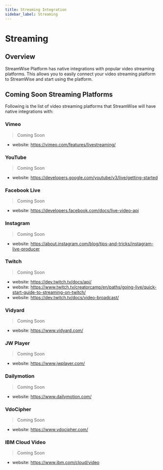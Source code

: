 ```yaml
---
title: Streaming Integration
sidebar_label: Streaming
---
```

# Streaming

## Overview

StreamWise Platform has native integrations with popular video streaming platforms. This allows you to easily connect your video streaming platform to StreamWise and start using the platform.

## Coming Soon Streaming Platforms

Following is the list of video streaming platforms that StreamWise will have native integrations with:

### Vimeo

> Coming Soon

* website: https://vimeo.com/features/livestreaming/

### YouTube

> Coming Soon

* website: https://developers.google.com/youtube/v3/live/getting-started

### Facebook Live

> Coming Soon

* website: https://developers.facebook.com/docs/live-video-api

### Instagram

> Coming Soon

* website: https://about.instagram.com/blog/tips-and-tricks/instagram-live-producer

### Twitch

> Coming Soon

* website: https://dev.twitch.tv/docs/api/
* website: https://www.twitch.tv/creatorcamp/en/paths/going-live/quick-start-guide-to-streaming-on-twitch/
* website: https://dev.twitch.tv/docs/video-broadcast/

### Vidyard

> Coming Soon

* website: https://www.vidyard.com/

### JW Player

> Coming Soon

* website: https://www.jwplayer.com/

### Dailymotion

> Coming Soon

* website: https://www.dailymotion.com/

### VdoCipher

> Coming Soon

* website: https://www.vdocipher.com/

### IBM Cloud Video

> Coming Soon

* website: https://www.ibm.com/cloud/video
